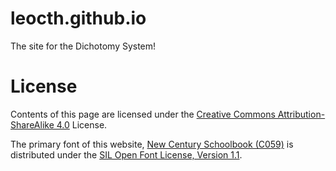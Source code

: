 # leocth.github.io
The site for the Dichotomy System!

# License
Contents of this page are licensed under the
[Creative Commons Attribution-ShareAlike 4.0](https://creativecommons.org/licenses/by-sa/4.0/)
License.

The primary font of this website, [New Century Schoolbook (C059)](assets/fonts/c059/)
is distributed under the [SIL Open Font License, Version 1.1](http://scripts.sil.org/OFL).